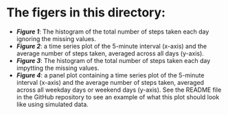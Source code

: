 # The figers in this directory:  
-  ***Figure 1***: The histogram of the total number of steps taken each day ignoring the  missing values.
- ***Figure 2***: a time series plot  of the 5-minute interval (x-axis) and the average number of steps taken, averaged across all days (y-axis).    
- ***Figure 3***: The histogram of the total number of steps taken each day impytting the missing values.  
- ***Figure 4***: a panel plot containing a time series plot  of the 5-minute interval (x-axis) and the average number of steps taken, averaged across all weekday days or weekend days (y-axis). See the README file in the GitHub repository to see an example of what this plot should look like using simulated data.